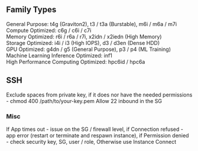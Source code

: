 ## Family Types

General Purpose: t4g (Graviton2), t3 / t3a (Burstable), m6i / m6a / m7i  
Compute Optimized: c6g / c6i / c7i  
Memory Optimized: r6i / r6a / r7i, x2idn / x2iedn (High Memory)  
Storage Optimized: i4i / i3 (High IOPS), d3 / d3en (Dense HDD)  
GPU Optimized: g4dn / g5 (General Purpose), p3 / p4 (ML Training)  
Machine Learning Inference Optimized: inf1  
High Performance Computing Optimized: hpc6id / hpc6a

## SSH
 
Exclude spaces from private key, if it does nor have the needed permissions - chmod 400 /path/to/your-key.pem
Allow 22 inbound in the SG

### Misc

If App times out - issue on the SG / firewall level, 
if Connection refused - app error (restart or terminate and respawn instance),
if Permission denied - check security key, SG, user / role,
Otherwise use Instance Connect
